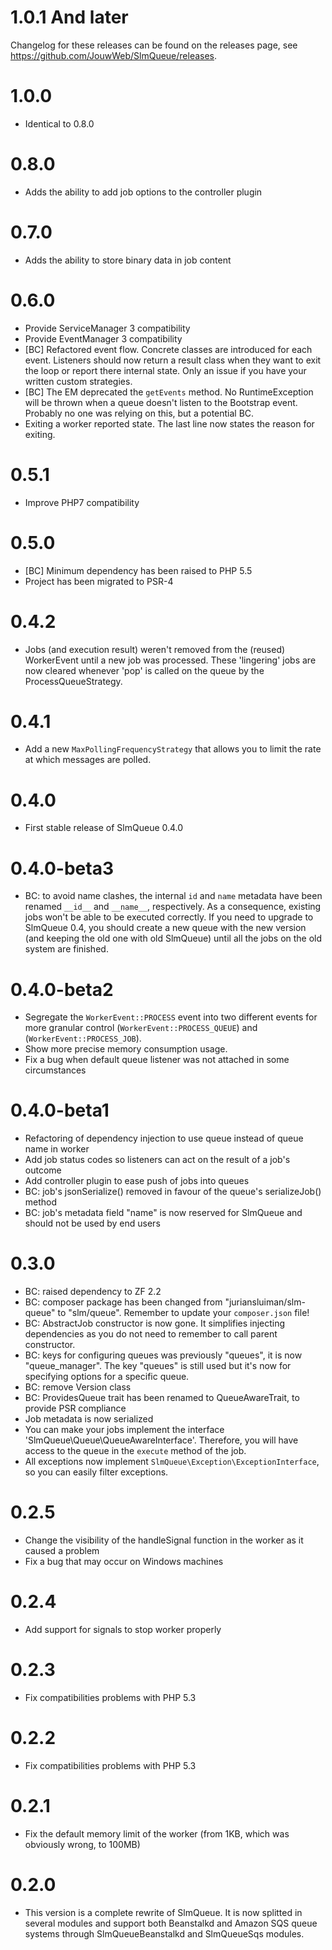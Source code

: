 # 1.0.1 And later

Changelog for these releases can be found on the releases page, see https://github.com/JouwWeb/SlmQueue/releases.

# 1.0.0

- Identical to 0.8.0 

# 0.8.0

- Adds the ability to add job options to the controller plugin

# 0.7.0

- Adds the ability to store binary data in job content

# 0.6.0

- Provide ServiceManager 3 compatibility
- Provide EventManager 3 compatibility
- [BC] Refactored event flow. Concrete classes are introduced for each event. Listeners should now return a result class when they want to exit the loop or report there internal state. Only an issue if you have your written custom strategies.
- [BC] The EM deprecated the `getEvents` method. No RuntimeException will be thrown when a queue doesn't listen to the Bootstrap event. Probably no one was relying on this, but a potential BC.
- Exiting a worker reported state. The last line now states the reason for exiting.

# 0.5.1

- Improve PHP7 compatibility

# 0.5.0

- [BC] Minimum dependency has been raised to PHP 5.5
- Project has been migrated to PSR-4

# 0.4.2

- Jobs (and execution result) weren't removed from the (reused) WorkerEvent until a new job was processed. These
 'lingering' jobs are now cleared whenever 'pop' is called on the queue by the ProcessQueueStrategy. 

# 0.4.1

- Add a new `MaxPollingFrequencyStrategy` that allows you to limit the rate at which messages are polled.

# 0.4.0

- First stable release of SlmQueue 0.4.0

# 0.4.0-beta3

- BC: to avoid name clashes, the internal `id` and `name` metadata have been renamed `__id__` and `__name__`,
respectively. As a consequence, existing jobs won't be able to be executed correctly. If you need to upgrade to SlmQueue 0.4,
you should create a new queue with the new version (and keeping the old one with old SlmQueue) until all the jobs on the
old system are finished.

# 0.4.0-beta2

- Segregate the `WorkerEvent::PROCESS` event into two different events for more granular control (`WorkerEvent::PROCESS_QUEUE`)
and (`WorkerEvent::PROCESS_JOB`).
- Show more precise memory consumption usage.
- Fix a bug when default queue listener was not attached in some circumstances

# 0.4.0-beta1

- Refactoring of dependency injection to use queue instead of queue name in worker
- Add job status codes so listeners can act on the result of a job's outcome
- Add controller plugin to ease push of jobs into queues
- BC: job's jsonSerialize() removed in favour of the queue's serializeJob() method
- BC: job's metadata field "name" is now reserved for SlmQueue and should not be used by end users

# 0.3.0

- BC: raised dependency to ZF 2.2
- BC: composer package has been changed from "juriansluiman/slm-queue" to "slm/queue". Remember to update
your `composer.json` file!
- BC: AbstractJob constructor is now gone. It simplifies injecting dependencies as you do not need to remember
to call parent constructor.
- BC: keys for configuring queues was previously "queues", it is now "queue_manager". The key "queues" is still used
but it's now for specifying options for a specific queue.
- BC: remove Version class
- BC: ProvidesQueue trait has been renamed to QueueAwareTrait, to provide PSR compliance
- Job metadata is now serialized
- You can make your jobs implement the interface 'SlmQueue\Queue\QueueAwareInterface'. Therefore, you will have
access to the queue in the `execute` method of the job.
- All exceptions now implement `SlmQueue\Exception\ExceptionInterface`, so you can easily filter exceptions.

# 0.2.5

- Change the visibility of the handleSignal function in the worker as it caused a problem
- Fix a bug that may occur on Windows machines

# 0.2.4

- Add support for signals to stop worker properly

# 0.2.3

- Fix compatibilities problems with PHP 5.3

# 0.2.2

- Fix compatibilities problems with PHP 5.3

# 0.2.1

- Fix the default memory limit of the worker (from 1KB, which was obviously wrong, to 100MB)

# 0.2.0

- This version is a complete rewrite of SlmQueue. It is now splitted in several modules and support both
Beanstalkd and Amazon SQS queue systems through SlmQueueBeanstalkd and SlmQueueSqs modules.
